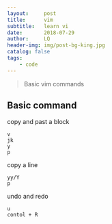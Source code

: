 ```yaml
---
layout:     post
title:      vim
subtitle:   learn vi
date:       2018-07-29
author:     LQ
header-img: img/post-bg-king.jpg
catalog: false
tags:
    - code
---
```


>Basic vim commands


## Basic command
copy and past a block

    v
    jk
    y
    p

copy a line

    yy/Y
    p

undo and redo

    u
    contol + R
